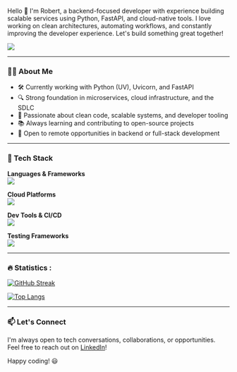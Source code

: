 Hello 👋 I'm Robert, a backend-focused developer with experience building scalable services using Python, FastAPI, and cloud-native tools. I love working on clean architectures, automating workflows, and constantly improving the developer experience. Let's build something great together!

 [![](https://img.shields.io/badge/LinkedIn-0077B5?style=for-the-badge&logo=linkedin&logoColor=white)](https://www.linkedin.com/in/jrmaldo/)
 
---
### 👨‍💻 About Me
- 🛠 Currently working with Python (UV), Uvicorn, and FastAPI
- 🔍 Strong foundation in microservices, cloud infrastructure, and the SDLC
- 🚀 Passionate about clean code, scalable systems, and developer tooling
- 📚 Always learning and contributing to open-source projects
- 💼 Open to remote opportunities in backend or full-stack development

---
### 🧰 Tech Stack

**Languages & Frameworks**  
<img src="https://skillicons.dev/icons?i=python,flask,django,javascript,react,nodejs" />

**Cloud Platforms**  
<img src="https://skillicons.dev/icons?i=gcp,firebase" />

**Dev Tools & CI/CD**  
<img src="https://skillicons.dev/icons?i=git,github,docker" />

**Testing Frameworks**  
<img src="https://skillicons.dev/icons?i=cypress,selenium" />

---

 ### :fire: Statistics :
 
<div id="header" align="left">
<p align="left">
 
[![GitHub Streak](http://github-readme-streak-stats.herokuapp.com?user=robertomaldonado&theme=dark&background=000000)](https://git.io/streak-stats)

</p>

[![Top Langs](https://github-readme-stats.vercel.app/api/top-langs/?username=robertomaldonado&layout=compact&theme=vision-friendly-dark)](https://github.com/robertomaldonado/github-readme-stats)

</div>

---

### 📫 Let's Connect

I'm always open to tech conversations, collaborations, or opportunities.  
Feel free to reach out on [LinkedIn](https://www.linkedin.com/in/jrmaldo/)!

Happy coding! 😃
